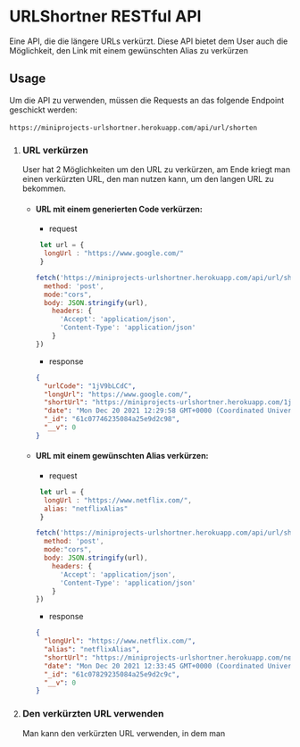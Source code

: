 # URLShortner RESTful API
Eine API, die die längere URLs verkürzt. Diese API bietet dem User auch die Möglichkeit, den Link mit einem gewünschten Alias zu verkürzen

## Usage
Um die API zu verwenden, müssen die Requests an das folgende Endpoint geschickt werden: <br><br>
`https://miniprojects-urlshortner.herokuapp.com/api/url/shorten`
1) ### URL verkürzen
    User hat 2 Möglichkeiten um den URL zu verkürzen, am Ende kriegt man einen verkürzten URL, den man nutzen kann, um den langen URL zu bekommen.
      - #### URL mit einem generierten Code verkürzen:
        * request
        ```javascript
         let url = {
          longUrl : "https://www.google.com/"
         }

        fetch('https://miniprojects-urlshortner.herokuapp.com/api/url/shorten', {
          method: 'post',
          mode:"cors",
          body: JSON.stringify(url),
            headers: {
              'Accept': 'application/json',
              'Content-Type': 'application/json'
            }
        })
        ```
        *  response
        ```json
        {
          "urlCode": "1jV9bLCdC",
          "longUrl": "https://www.google.com/",
          "shortUrl": "https://miniprojects-urlshortner.herokuapp.com/1jV9bLCdC",
          "date": "Mon Dec 20 2021 12:29:58 GMT+0000 (Coordinated Universal Time)",
          "_id": "61c07746235084a25e9d2c98",
          "__v": 0
        }
        ```
      - #### URL mit einem gewünschten Alias verkürzen:
        * request
        ```javascript
         let url = {
          longUrl : "https://www.netflix.com/",
          alias: "netflixAlias"
         }

        fetch('https://miniprojects-urlshortner.herokuapp.com/api/url/shorten', {
          method: 'post',
          mode:"cors",
          body: JSON.stringify(url),
            headers: {
              'Accept': 'application/json',
              'Content-Type': 'application/json'
            }
        })
        ```
        * response
        ```json
        {
          "longUrl": "https://www.netflix.com/",
          "alias": "netflixAlias",
          "shortUrl": "https://miniprojects-urlshortner.herokuapp.com/netflixAlias",
          "date": "Mon Dec 20 2021 12:33:45 GMT+0000 (Coordinated Universal Time)",
          "_id": "61c07829235084a25e9d2c9c",
          "__v": 0
        }
        ```
2) ### Den verkürzten URL verwenden
    Man kann den verkürzten URL verwenden, in dem man 
